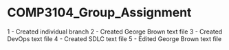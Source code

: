 # COMP3104_Group_Assignment
1 - Created individual branch
2 - Created George Brown text file
3 - Created DevOps text file
4 - Created SDLC text file
5 - Edited George Brown text file